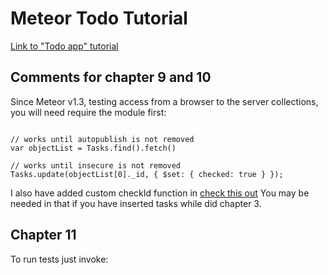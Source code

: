 # Meteor Todo Tutorial

[Link to "Todo app" tutorial](https://www.meteor.com/tutorials/blaze/creating-an-app)

## Comments for chapter 9 and 10

Since Meteor v1.3, testing access from a browser to the server collections,
you will need require the module first:

```var Tasks = require('./imports/api/tasks.js').Tasks

// works until autopublish is not removed
var objectList = Tasks.find().fetch()

// works until insecure is not removed
Tasks.update(objectList[0]._id, { $set: { checked: true } });
```

I also have added custom checkId function in
[check this out](https://github.com/titovanton/meteor-simple-todos-tutorial/blob/master/project/imports/api/tasks.js#L7)
You may be needed in that if you have inserted tasks while did chapter 3.

## Chapter 11

To run tests just invoke:

```meteor test --driver-package practicalmeteor:mocha
```
